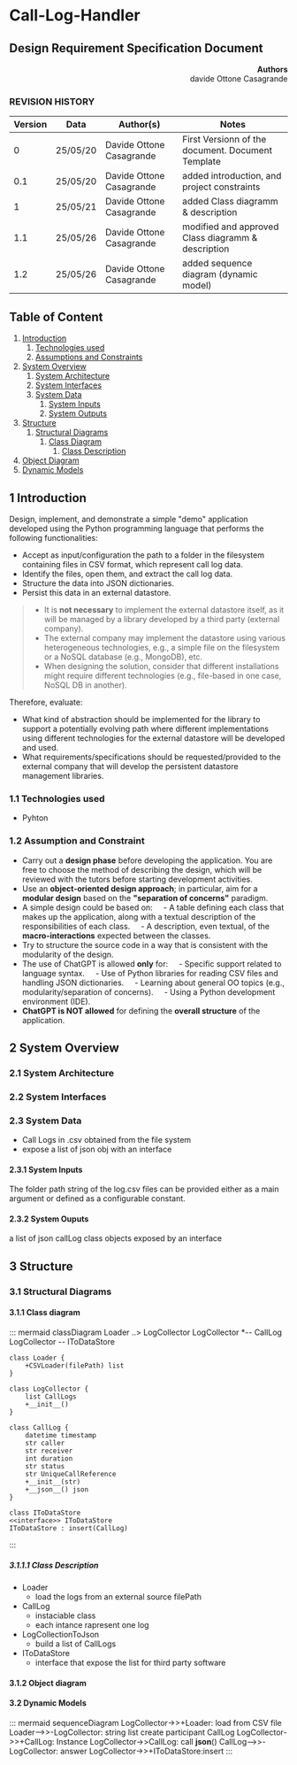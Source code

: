 # Call-Log-Handler

## Design Requirement Specification Document


<div align='right'> <b> Authors </b> <br> davide Ottone Casagrande</div>

### REVISION HISTORY

Version | Data | Author(s)| Notes
---------|------|--------|------
0 | 25/05/20 | Davide Ottone Casagrande | First Versionn of the document. Document Template
0.1 | 25/05/20 | Davide Ottone Casagrande | added introduction, and project constraints
1 | 25/05/21 | Davide Ottone Casagrande | added Class diagramm & description
1.1 | 25/05/26 | Davide Ottone Casagrande | modified and approved Class diagramm & description
1.2 | 25/05/26 | Davide Ottone Casagrande | added sequence diagram (dynamic model)
## Table of Content

1. [Introduction](#intro)
    1. [Technologies used](#tech)
    2. [Assumptions and Constraints](#constraints)
2. [System Overview](#system-overview)
    1. [System Architecture](#architecture)
    2. [System Interfaces](#interfaces)
    3. [System Data](#data)
        1. [System Inputs](#inputs)
        2. [System Outputs](#outputs)
3. [Structure](#struct)
    1. [Structural Diagrams](#sd)
        1. [Class Diagram](#cd)
            1. [Class Description](#cd-description)
2. [Object Diagram](#od)
3. [Dynamic Models](#dm)

##  <a name="intro"></a>  1 Introduction
Design, implement, and demonstrate a simple "demo" application developed using the Python programming language that performs the following functionalities:

- Accept as input/configuration the path to a folder in the filesystem containing files in CSV format, which represent call log data.
- Identify the files, open them, and extract the call log data.
- Structure the data into JSON dictionaries.
- Persist this data in an external datastore.

>- It is **not necessary** to implement the external datastore itself, as it will be managed by a library developed by a third party (external company).  
>- The external company may implement the datastore using various heterogeneous technologies, e.g., a simple file on the filesystem or a NoSQL database (e.g., MongoDB), etc.  
>- When designing the solution, consider that different installations might require different technologies (e.g., file-based in one case, NoSQL DB in another).

Therefore, evaluate:
- What kind of abstraction should be implemented for the library to support a potentially evolving path where different implementations using different technologies for the external datastore will be developed and used.
- What requirements/specifications should be requested/provided to the external company that will develop the persistent datastore management libraries.


### <a name="tech"></a> 1.1 Technologies used
- Pyhton

### <a name="constraints"></a> 1.2 Assumption and Constraint 
- Carry out a **design phase** before developing the application. You are free to choose the method of describing the design, which will be reviewed with the tutors before starting development activities.
- Use an **object-oriented design approach**; in particular, aim for a **modular design** based on the **"separation of concerns"** paradigm.
- A simple design could be based on:
    - A table defining each class that makes up the application, along with a textual description of the responsibilities of each class.
    - A description, even textual, of the **macro-interactions** expected between the classes.
- Try to structure the source code in a way that is consistent with the modularity of the design.
- The use of ChatGPT is allowed **only** for:
    - Specific support related to language syntax.
    - Use of Python libraries for reading CSV files and handling JSON dictionaries.
    - Learning about general OO topics (e.g., modularity/separation of concerns).
    - Using a Python development environment (IDE).
- **ChatGPT is NOT allowed** for defining the **overall structure** of the application.   

## <a name="system-overview"></a>  2 System Overview

### <a name="architecture"></a>  2.1 System Architecture

### <a name="interfaces"></a>  2.2 System Interfaces

### <a name="data"></a>  2.3 System Data
- Call Logs in .csv obtained from the file system
- expose a list of json obj with  an interface

#### <a name="inputs"></a>  2.3.1 System Inputs
The folder path string of the log.csv files can be provided either as a main argument or defined as a configurable constant.

#### <a name="outputs"></a>  2.3.2 System Ouputs
a list of json callLog class objects exposed by an interface

## <a name="struct"></a>  3 Structure

### <a name="sd"></a>  3.1 Structural Diagrams

#### <a name="cd"></a>  3.1.1 Class diagram
::: mermaid
classDiagram
    Loader ..> LogCollector
    LogCollector *-- CallLog
    LogCollector -- IToDataStore

    class Loader {
        +CSVLoader(filePath) list
    }

    class LogCollector {
        list CallLogs 
        +__init__()
    }

    class CallLog {
        datetime timestamp
        str caller
        str receiver
        int duration
        str status
        str UniqueCallReference
        +__init__(str)
        +__json__() json
    }

    class IToDataStore
    <<interface>> IToDataStore
    IToDataStore : insert(CallLog)
    
:::
##### <a name="cd-description"></a>  3.1.1.1 Class Description
- Loader
    - load the logs from an external source  filePath
- CallLog
    - instaciable class
    - each intance rapresent one log
- LogCollectionToJson
    - build a list of CallLogs
- IToDataStore
    - interface that expose the list for third party software

#### <a name="od"></a>  3.1.2 Object diagram

#### <a name="dm"></a>  3.2 Dynamic Models
::: mermaid
sequenceDiagram
LogCollector->>+Loader: load from CSV file
Loader-->>-LogCollector: string list
create participant CallLog
LogCollector->>+CallLog: Instance
LogCollector->>CallLog: call __json__()
CallLog-->>-LogCollector: answer
LogCollector->>+IToDataStore:insert
:::